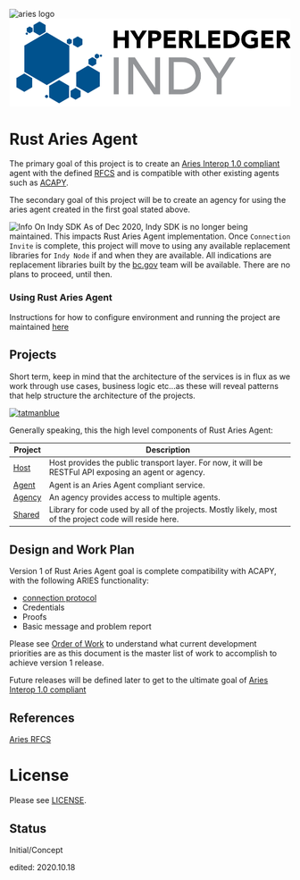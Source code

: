 ![aries logo](https://github.com/hyperledger/aries-rfcs/blob/master/collateral/aries-rfcs-logo.png)  
![hyperledger indy logo](https://raw.githubusercontent.com/hyperledger/indy-node/master/collateral/logos/indy-logo.png)  

# Rust Aries Agent

The primary goal of this project is to create an [Aries Interop 1.0 compliant](https://github.com/hyperledger/aries-rfcs/blob/master/concepts/0302-aries-interop-profile/README.md#aries-interop-profile-version-10) agent with the defined [RFCS](https://github.com/hyperledger/aries-rfcs)
and is compatible with other existing agents such as [ACAPY](https://github.com/hyperledger/aries-cloudagent-python).

The secondary goal of this project will be to create an agency for using the aries agent created in 
the first goal stated above.

![Info On Indy SDK](https://github.com/tatmanblue/rust-aries-agent/master/docs/info.jpg)
As of Dec 2020, Indy SDK is no longer being maintained.  This impacts Rust Aries Agent implementation.
Once `Connection Invite` is complete, this project will move to using any available replacement libraries for
`Indy Node` if and when they are available.  All indications are replacement libraries built by the [bc.gov](bc.gov)
team will be available.  There are no plans to proceed, until then.

### Using Rust Aries Agent
Instructions for how to configure environment and running the project are maintained [here](docs/USING.md)

## Projects

Short term, keep in mind that the architecture of the services is in flux as we work through
use cases, business logic etc...as these will reveal patterns that help structure the architecture of 
the projects.

[![tatmanblue](https://circleci.com/gh/tatmanblue/rust-aries-agent.svg?style=shield)](https://app.circleci.com/pipelines/github/tatmanblue/rust-aries-agent)

Generally speaking, this the high level components of Rust Aries Agent:

| Project | Description |
|---------|-------------|
|[Host](host/README.md)|Host provides the public transport layer.  For now, it will be RESTFul API exposing an agent or agency.|  
|[Agent](agent/README.md)|Agent is an Aries Agent compliant service.|   
|[Agency](agency/README.md)|An agency provides access to multiple agents.|  
|[Shared](shared/README.md)|Library for code used by all of the projects.  Mostly likely, most of the project code will reside here.|

## Design and Work Plan
Version 1 of Rust Aries Agent goal is complete compatibility with ACAPY, with the following ARIES functionality:
* [connection protocol](https://github.com/hyperledger/aries-rfcs/tree/master/features/0160-connection-protocol)
* Credentials
* Proofs
* Basic message and problem report

Please see [Order of Work](docs/ORDER_OF_WORK.md) to understand what current development priorities are as this document
is the master list of work to accomplish to achieve version 1 release.

Future releases will be defined later to get to the ultimate goal of [Aries Interop 1.0 compliant](https://github.com/hyperledger/aries-rfcs/blob/master/concepts/0302-aries-interop-profile/README.md#aries-interop-profile-version-10)

## References
[Aries RFCS](https://github.com/hyperledger/aries-rfcs)

# License
Please see [LICENSE](./LICENSE).  

## Status
Initial/Concept

edited: 2020.10.18
